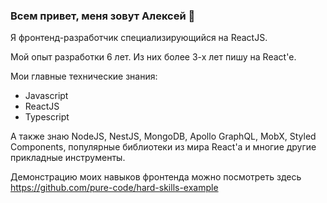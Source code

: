 ### Всем привет, меня зовут Алексей 👋

Я фронтенд-разработчик специализирующийся на ReactJS.

Мой опыт разработки 6 лет. Из них более 3-х лет пишу на React'е.

Мои главные технические знания:

- Javascript
- ReactJS
- Typescript

А также знаю NodeJS, NestJS, MongoDB, Apollo GraphQL, MobX, Styled Components, популярные библиотеки из мира React'а и многие другие прикладные инструменты.

Демонстрацию моих навыков фронтенда можно посмотреть здесь https://github.com/pure-code/hard-skills-example
